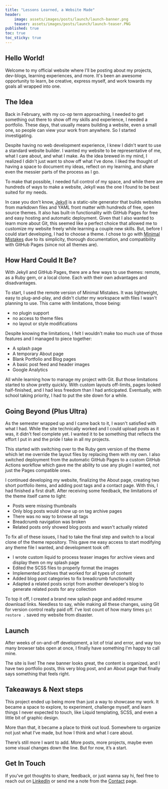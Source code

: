 ```yaml
---
title: "Lessons Learned, a Website Made"
header: 
    image: assets/images/posts/launch/launch-banner.png
    teaser: assets/images/posts/launch/launch-teaser.PNG
published: true
toc: true
toc_sticky: true
---
```


## Hello World! 

Welcome to my official website where I'll be posting about my projects, dev-blogs, learning experiences, and more. It's been an awesome opportunity to learn, be creative, express myself, and work towards my goals all wrapped into one.

## The Idea

Back in February, with my co-op term approaching, I needed to get something out there to show off my skills and experience, I needed a portfolio. These days, that usually means building a website, even a small one, so people can view your work from anywhere. So I started investigating. 

Despite having no web development experience, I knew I didn't want to use a standard website builder. I wanted my website to be representative of me, what I care about, and what I make. As the idea brewed in my mind, I realized I didn't just want to show off what I've done. I liked the thought of having a space to document my ideas, reflect on my learning, and share even the messier parts of the process as I go. 

To make that possible, I needed full control of my space, and while there are hundreds of ways to make a website, Jekyll was the one I found to be best suited for my needs.

In case you don't know, [Jekyll](https://jekyllrb.com) is a static-site generator that builds websites from markdown files and YAML front matter with hundreds of free, open source themes. It also has built-in functionality with GitHub Pages for free and easy hosting and automatic deployment. Given that I also wanted to learn more about Git, this seemed like a perfect choice that allowed me to customize my website freely while learning a couple new skills. But, before I could start developing, I had to choose a theme. I chose to go with [Minimal Mistakes](https://mmistakes.github.io/minimal-mistakes/) due to its simplicity, thorough documentation, and compatibility with GitHub Pages (since not all themes are).

## How Hard Could It Be?

With Jekyll and GitHub Pages, there are a few ways to use themes: remote, as a Ruby gem, or a local clone. Each with their own advantages and disadvantages. 

To start, I used the remote version of Minimal Mistakes. It was lightweight, easy to plug-and-play, and didn't clutter my workspace with files I wasn't planning to use. This came with limitations, those being: 
- no plugin support
- no access to theme files
- no layout or style modifications

Despite knowing the limitations, I felt I wouldn't make too much use of those features and I managed to piece together:

- A splash page
- A temporary About page
- Blank Portfolio and Blog pages
- A basic post feed and header images
- Google Analytics 

All while learning how to manage my project with Git. But those limitations started to show pretty quickly. With custom layouts off-limits, pages looked half-finished, and I had less freedom than I had anticipated. Eventually, with school taking priority, I had to put the site down for a while.

## Going Beyond (Plus Ultra)

As the semester wrapped up and I came back to it, I wasn't satisfied with what I had. While the site technically worked and I could upload posts as it was, it didn't feel complete yet. I wanted it to be something that reflects the effort I put in and the pride I take in all my projects.

This started with switching over to the Ruby gem version of the theme which let me override the layout files by replacing them with my own. I also switched deployment from the automatic GitHub Pages to a custom GitHub Actions workflow which gave me the ability to use any plugin I wanted, not just the Pages compatible ones.

I continued developing my website, finalizing the About page, creating two short portfolio items, and adding post tags and a contact page. With this, I had finished a first draft. After receiving some feedback, the limitations of the theme itself came to light: 
- Posts were missing thumbnails
- Only blog posts would show up on tag archive pages
- There was no way to browse all tags
- Breadcrumb navigation was broken
- Related posts only showed blog posts and wasn't actually related

To fix all of these issues, I had to take the final step and switch to a local clone of the theme repository. This gave me easy access to start modifying any theme file I wanted, and development took off:
- I wrote custom liquid to process teaser images for archive views and display them on my splash page
- Edited the SCSS files to properly format the images
- Implemented archives that worked for all types of content
- Added blog post categories to fix breadcrumb functionality
- Adapted a related posts script from another developer's blog to generate related posts for any collection

To top it off, I created a brand new splash page and added resume download links. Needless to say, while making all these changes, using Git for version control really paid off. I've lost count of how many times `git restore .` saved my website from disaster.

## Launch

After weeks of on-and-off development, a lot of trial and error, and way too many browser tabs open at once, I finally have something I'm happy to call mine.

The site is live! The new banner looks great, the content is organized, and I have two portfolio posts, this very blog post, and an About page that finally says something that feels right. 

## Takeaways & Next steps

This project ended up being more than just a way to showcase my work. It became a space to explore, to experiment, challenge myself, and learn things I never expected to touch, like Liquid templating, SCSS, and even a little bit of graphic design. 

More than that, it became a place to think out loud. Somewhere to organize not just what I’ve made, but how I think and what I care about.

There’s still more I want to add. More posts, more projects, maybe even some visual changes down the line. But for now, it’s a start. 

## Get In Touch
If you've got thoughts to share, feedback, or just wanna say hi, feel free to reach out on [LinkedIn](https://www.linkedin.com/in/juanpbp/) or send me a note from the [Contact](/contact) page.